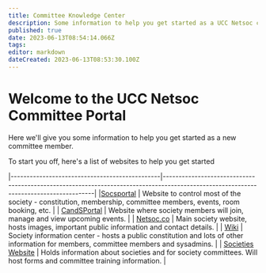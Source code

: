 ```yaml
---
title: Committee Knowledge Center
description: Some information to help you get started as a UCC Netsoc committee member
published: true
date: 2023-06-13T08:54:14.066Z
tags: 
editor: markdown
dateCreated: 2023-06-13T08:53:30.100Z
---
```


# Welcome to the UCC Netsoc Committee Portal

Here we'll give you some information to help you get started as a new committee member.

To start you off, here's a list of websites to help you get started

|-----------------------------------------------|--------------------------------------------------------------------------------------------------------------------------------------|
|[Socsportal](https://socsportal.ucc.ie)       | Website to control most of the society - constitution, membership, committee members, events, room booking, etc.                     |
| [CandSPortal](https://candsportal.ucc.ie)     | Website where society members will join, manage and view upcoming events.                                                            |
| [Netsoc.co](https://netsoc.co)                | Main society website, hosts images, important public information and contact details.                                                |
| [Wiki](https://wiki.netsoc.co)                | Society information center - hosts a public constitution and lots of other information for members, committee members and sysadmins. |
| [Societies Website](https://societies.ucc.ie) | Holds information about societies and for society committees. Will host forms and committee training information.                    |
